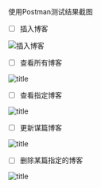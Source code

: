 使用Postman测试结果截图

- [ ] 插入博客

![插入博客](https://raw.githubusercontent.com/iTXCode/GitNote/master/img/2020/08/28/1598604784138-1598604784213.png?token=AKT2VFK5OIMID3AX2YP6U7S7JDDDC)

- [ ] 查看所有博客

![title](https://raw.githubusercontent.com/iTXCode/GitNote/master/img/2020/08/28/1598606654139-1598606654143.png?token=AKT2VFI4I5NH7QLG35JB6ZK7JDGX2)

- [ ] 查看指定博客

![title](https://raw.githubusercontent.com/iTXCode/GitNote/master/img/2020/08/28/1598607287132-1598607287134.png?token=AKT2VFIDG5HUOSF6C6Z32VS7JDH7M)

- [ ] 更新谋篇博客

![title](https://raw.githubusercontent.com/iTXCode/GitNote/master/img/2020/08/28/1598608994345-1598608994348.png?token=AKT2VFOJB7OIYPY2YTNYKLS7JDLKC)

- [ ] 删除某篇指定的博客

![title](https://raw.githubusercontent.com/iTXCode/GitNote/master/img/2020/08/28/1598630192474-1598630192523.png?token=AKT2VFJZZQXRZXJIKDTDNMK7JEUXC)


